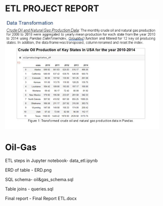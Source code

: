 # ETL PROJECT REPORT

![](Oil%20and%20Gas/Images/Data_transformation.jpg)

# Oil-Gas

ETL steps in Jupyter notebook- data_etl.ipynb


ERD of table - ERD.png


SQL schema- oil&gas_schema.sql


Table joins  - queries.sql


Final report  - Final Report ETL.docx
